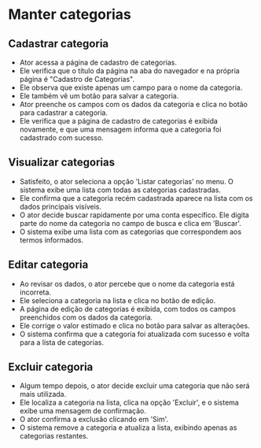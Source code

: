 # Manter categorias

## Cadastrar categoria

- Ator acessa a página de cadastro de categorias.
- Ele verifica que o título da página na aba do navegador e na própria página é "Cadastro de Categorias".
- Ele observa que existe apenas um campo para o nome da categoria.
- Ele também vê um botão para salvar a categoria.
- Ator preenche os campos com os dados da categoria e clica no botão para cadastrar a categoria.
- Ele verifica que a página de cadastro de categorias é exibida novamente, e que uma mensagem informa que a categoria foi cadastrado com sucesso.

## Visualizar categorias

- Satisfeito, o ator seleciona a opção 'Listar categorias' no menu. O sistema exibe uma lista com todas as categorias cadastradas.
- Ele confirma que a categoria recém cadastrada aparece na lista com os dados principais visíveis.
- O ator decide buscar rapidamente por uma conta específico. Ele digita
  parte do nome da categoria no campo de busca e clica em 'Buscar'.
- O sistema exibe uma lista com as categorias que correspondem aos termos informados.

## Editar categoria

- Ao revisar os dados, o ator percebe que o nome da categoria está incorreta.
- Ele seleciona a categoria na lista e clica no botão de edição.
- A página de edição de categorias é exibida, com todos os campos preenchidos com os dados da categoria.
- Ele corrige o valor estimado e clica no botão para salvar as alterações.
- O sistema confirma que a categoria foi atualizada com sucesso e volta para a lista de categorias.

## Excluir categoria

- Algum tempo depois, o ator decide excluir uma categoria que não será mais utilizada.
- Ele localiza a categoria na lista, clica na opção 'Excluir', e o sistema exibe uma mensagem de confirmação.
- O ator confirma a exclusão clicando em 'Sim'.
- O sistema remove a categoria e atualiza a lista, exibindo apenas as categorias restantes.
